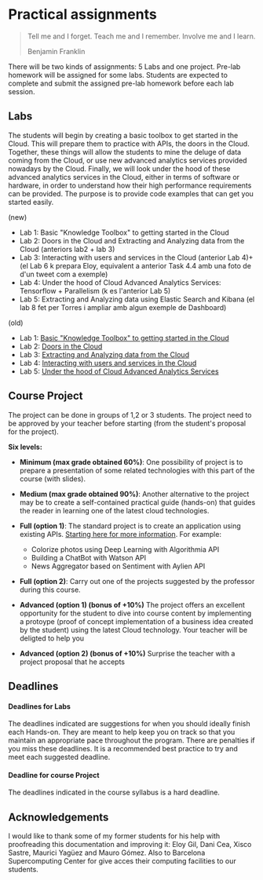 # Practical assignments

>Tell me and I forget. Teach me and I remember. Involve me and I learn.
>
>Benjamin Franklin

There will be two kinds of assignments: 5 Labs and one project. Pre-lab homework will be assigned for some labs. Students are expected to complete and submit the assigned pre-lab homework before each lab session.

## Labs
The students will begin by creating a basic toolbox to get started in the Cloud. This will prepare them to practice with APIs, the doors in the Cloud. Together, these things will allow the students to mine the deluge of data coming from the Cloud, or use new advanced analytics services provided nowadays by the Cloud. Finally, we will look under the hood of these advanced analytics services in the Cloud, either in terms of software or hardware, in order to understand how their high performance requirements can be provided. The purpose is
to provide code examples that can get you started easily.

(new)
- Lab 1: Basic "Knowledge Toolbox" to getting started in the Cloud 
- Lab 2: Doors in the Cloud and Extracting and Analyzing data from the Cloud      (anteriors lab2 + lab 3)                                   
- Lab 3: Interacting with users and services in the Cloud (anterior Lab 4)+ (el Lab 6 k prepara Eloy, equivalent a anterior Task 4.4 amb una foto de d'un tweet com a exemple)
- Lab 4: Under the hood of Cloud Advanced Analytics Services: Tensorflow + Parallelism  (k es l'anterior Lab 5)
- Lab 5: Extracting and Analyzing data using Elastic Search and Kibana (el lab 8 fet per Torres i ampliar amb algun exemple de Dashboard)


(old)
- Lab 1: [Basic "Knowledge Toolbox" to getting started in the Cloud][Lab1]  
- Lab 2: [Doors in the Cloud][Lab2]                                         
- Lab 3: [Extracting and Analyzing data from the Cloud][Lab3]               
- Lab 4: [Interacting with users and services in the Cloud][Lab4]           
- Lab 5: [Under the hood of Cloud Advanced Analytics Services][Lab5]        

[Lab1]: https://github.com/jorditorresBCN/Assignments/blob/master/Lab01.md
[Lab2]: https://github.com/jorditorresBCN/Assignments/blob/master/Lab02.md
[Lab3]: https://github.com/jorditorresBCN/Assignments/blob/master/Lab03.md
[Lab4]: https://github.com/jorditorresBCN/Assignments/blob/master/Lab04.md
[Lab5]: https://github.com/jorditorresBCN/Assignments/blob/master/Lab05.md


## Course Project
The project can be done in groups of 1,2 or 3 students.  The project need to be approved by your teacher before starting (from the student's proposal for the project). 

**Six levels:** 
* **Minimum (max  grade obtained 60%)**: One possibility of project is to prepare a presentation of some related technologies with this part of the course (with slides).
* **Medium (max grade obtained 90%)**: Another alternative to the project may be to create a self-contained practical guide (hands-on) that guides the reader in learning one of the latest cloud technologies.

* **Full (option 1)**:  The standard project is to create an application using existing APIs. [Starting here for more information](https://www.analyticsvidhya.com/blog/2017/02/6-deep-learning-applications-beginner-python/?utm_source=feedburner&utm_medium=email&utm_campaign=Feed%3A+AnalyticsVidhya+%28Analytics+Vidhya%29). For example:  
  * Colorize photos using Deep Learning  with Algorithmia API
  * Building a ChatBot with Watson API
  * News Aggregator based on Sentiment with Aylien API
  
* **Full (option 2)**:  Carry out one of the projects suggested by the professor during this course.
  
* **Advanced (option 1) (bonus of +10%)**  The project offers an excellent opportunity for the student to dive into course content by implementing a protoype (proof of concept implementation of a business idea created by the student) using the latest Cloud technology. Your teacher will be deligted to help you

* **Advanced (option 2) (bonus of +10%)**  Surprise the teacher with a project proposal that he accepts

## Deadlines
#### Deadlines for Labs
The deadlines indicated are suggestions for when you should ideally finish each Hands-on. They are meant to help keep you on track so that you maintain an appropriate pace throughout the program. There are penalties if you miss these deadlines. It is a recommended best practice to try and meet each suggested deadline.
#### Deadline for course Project
The deadlines indicated in the course syllabus is a hard deadline.


## Acknowledgements
I would like to thank some of my former students for his help with proofreading this documentation and improving it: Eloy Gil, Dani Cea, Xisco Sastre, Maurici Yagüez and Mauro Gómez. Also to Barcelona Supercomputing Center for give acces their computing facilities to our students.

